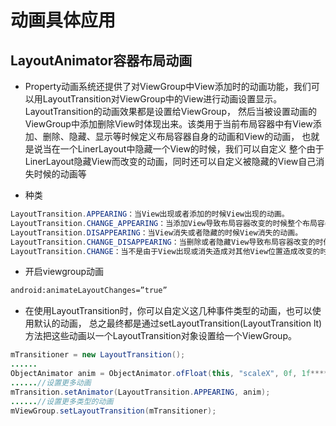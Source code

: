 # 动画具体应用

## LayoutAnimator容器布局动画

- Property动画系统还提供了对ViewGroup中View添加时的动画功能，我们可以用LayoutTransition对ViewGroup中的View进行动画设置显示。LayoutTransition的动画效果都是设置给ViewGroup，
 然后当被设置动画的ViewGroup中添加删除View时体现出来。该类用于当前布局容器中有View添加、删除、隐藏、显示等时候定义布局容器自身的动画和View的动画，
也就是说当在一个LinerLayout中隐藏一个View的时候，我们可以自定义 整个由于LinerLayout隐藏View而改变的动画，同时还可以自定义被隐藏的View自己消失时候的动画等

- 种类

```java
LayoutTransition.APPEARING：当View出现或者添加的时候View出现的动画。
LayoutTransition.CHANGE_APPEARING：当添加View导致布局容器改变的时候整个布局容器的动画。
LayoutTransition.DISAPPEARING：当View消失或者隐藏的时候View消失的动画。
LayoutTransition.CHANGE_DISAPPEARING：当删除或者隐藏View导致布局容器改变的时候整个布局容器的动画。
LayoutTransition.CHANGE：当不是由于View出现或消失造成对其他View位置造成改变的时候整个布局容器的动画
```

- 开启viewgroup动画

```xml
android:animateLayoutChanges=”true”
```

- 在使用LayoutTransition时，你可以自定义这几种事件类型的动画，也可以使用默认的动画，
 总之最终都是通过setLayoutTransition(LayoutTransition lt)方法把这些动画以一个LayoutTransition对象设置给一个ViewGroup。

```java
mTransitioner = new LayoutTransition();
......
ObjectAnimator anim = ObjectAnimator.ofFloat(this, "scaleX", 0f, 1f******__* * * * __******);
......//设置更多动画
mTransition.setAnimator(LayoutTransition.APPEARING, anim);
......//设置更多类型的动画
mViewGroup.setLayoutTransition(mTransitioner);
```